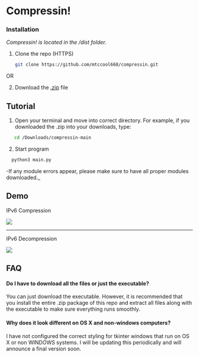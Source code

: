 
# Compressin!

### Installation
_Compressin! is located in the /dist folder._

1. Clone the repo (HTTPS)
   ```sh
   git clone https://github.com/mtccool668/compressin.git
   ```
OR

2. Download the [.zip](https://github.com/mtccool668/compressin/archive/refs/heads/main.zip) file

## Tutorial
1. Open your terminal and move into correct directory. For example, if you downloaded the .zip into your downloads, type:
```sh
   cd /Downloads/compressin-main
   ```
 2. Start program
 ```sh
   python3 main.py
   ```
 -If any module errors appear, please make sure to have all proper modules downloaded._

## Demo
IPv6 Compression

![](https://github.com/mtccool668/compressin/blob/main/compression_demo_1.gif)


_____________________
IPv6 Decompression

![](https://github.com/mtccool668/compressin/blob/main/decompression_demo.gif)

## FAQ

#### Do I have to download all the files or just the executable?

You can just download the executable. However, it is recommended that you install the entire .zip package of this repo and extract all files along with the executable
to make sure everything runs smoothly.

#### Why does it look different on OS X and non-windows computers?

I have not configured the correct styling for tkinter windows that run on OS X or non WINDOWS systems. I will be updating this periodically and will announce a final version soon.


